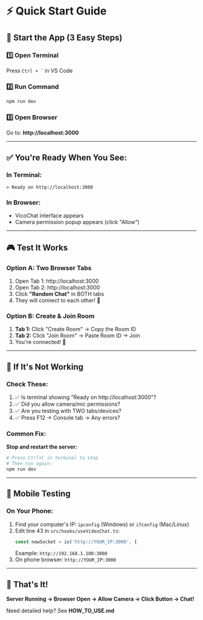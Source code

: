 # ⚡ Quick Start Guide

## 🎯 Start the App (3 Easy Steps)

### 1️⃣ Open Terminal

Press `` Ctrl + ` `` in VS Code

### 2️⃣ Run Command

```bash
npm run dev
```

### 3️⃣ Open Browser

Go to: **http://localhost:3000**

---

## ✅ You're Ready When You See:

### In Terminal:

```
> Ready on http://localhost:3000
```

### In Browser:

- VicoChat interface appears
- Camera permission popup appears (click "Allow")

---

## 🎮 Test It Works

### Option A: Two Browser Tabs

1. Open Tab 1: http://localhost:3000
2. Open Tab 2: http://localhost:3000
3. Click **"Random Chat"** in BOTH tabs
4. They will connect to each other! 🎉

### Option B: Create & Join Room

1. **Tab 1:** Click "Create Room" → Copy the Room ID
2. **Tab 2:** Click "Join Room" → Paste Room ID → Join
3. You're connected! 🎊

---

## 🚨 If It's Not Working

### Check These:

1. ✅ Is terminal showing "Ready on http://localhost:3000"?
2. ✅ Did you allow camera/mic permissions?
3. ✅ Are you testing with TWO tabs/devices?
4. ✅ Press F12 → Console tab → Any errors?

### Common Fix:

**Stop and restart the server:**

```bash
# Press Ctrl+C in terminal to stop
# Then run again:
npm run dev
```

---

## 📱 Mobile Testing

### On Your Phone:

1. Find your computer's IP: `ipconfig` (Windows) or `ifconfig` (Mac/Linux)
2. Edit line 43 in `src/hooks/useVideoChat.ts`:
   ```typescript
   const newSocket = io('http://YOUR_IP:3000', {
   ```
   Example: `http://192.168.1.100:3000`
3. On phone browser: `http://YOUR_IP:3000`

---

## 🎉 That's It!

**Server Running → Browser Open → Allow Camera → Click Button → Chat!**

Need detailed help? See **HOW_TO_USE.md**
